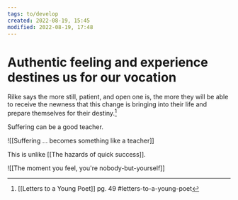 ```yaml
---
tags: to/develop 
created: 2022-08-19, 15:45
modified: 2022-08-19, 17:48
---
```


# Authentic feeling and experience destines us for our vocation
Rilke says the more still, patient, and open one is, the more they will be able to receive the newness that this change is bringing into their life and prepare themselves for their destiny.[^1] 

Suffering can be a good teacher.

![[Suffering ... becomes something like a teacher]]

This is unlike [[The hazards of quick success]].

![[The moment you feel, you're nobody-but-yourself]]

[^1]: [[Letters to a Young Poet]] pg. 49 #letters-to-a-young-poet 